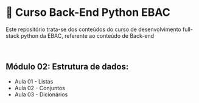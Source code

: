 # 📝 Curso Back-End Python EBAC
Este repositório trata-se dos conteúdos do curso de desenvolvimento full-stack python da EBAC, referente ao conteúdo de Back-end

<br>

## Módulo 02: Estrutura de dados:
- Aula 01 - Listas
- Aula 02 - Conjuntos
- Aula 03 - Dicionários